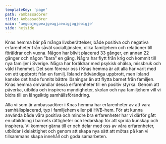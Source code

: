 ```yaml
---
templateKey: 'page'
path: /ambassadorer
title: Ambassadörer
main: 'aegoajegpeajgeagjaeoigjogjeoigje'
side: hejside
---
```

Knas hemma bär på många livsberättelser, både positiva och negativa erfarenheter från såväl socialtjänsten, olika familjehem och relationer till föräldrar och vuxna. Någon har blivit placerad 33 gånger, en annan 22 gånger och någon ”bara” en gång. Några har flytt från krig och kommit till nya familjer i Sverige. Några har föräldrar med psykisk ohälsa, missbruk och våld i hemmet. Det som förenar oss i Knas hemma är att alla har varit med om ett uppbrott från en familj. Ibland nödvändiga uppbrott, men ibland kanske det hade funnits bättre lösningar än att flytta barnet från familjen. Knas hemma omvandlar dessa erfarenheter till en positiv styrka. Genom att påverka, utbilda och inspirera myndigheter, skolan och nya familjehem vill vi bidra till en långsiktig samhällsförändring.

Alla vi som är ambassadörer i Knas hemma har erfarenheter av att vara samhällsplacerad, typ i familjehem eller på HVB-hem. För att kunna använda både våra positiva och mindre bra erfarenheter har vi därför gått en utbildning i barnets rättigheter och ledarskap för att sprida kunskap och inspirera. Vi kommer gärna till er och delar med oss av våra erfarenheter, utbildar i delaktighet och genom att skapa nya sätt att mötas på kan vi tillsammans skapa innehåll och goda samarbeten.